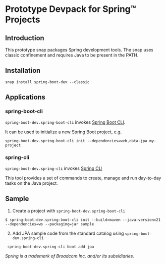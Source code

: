 # Prototype Devpack for Spring™ Projects

## Introduction

This prototype snap packages Spring development tools.
The snap uses classic confinement and requires Java to be present in the PATH.

## Installation

`snap install spring-boot-dev --classic`

## Applications

### spring-boot-cli

`spring-boot-dev.spring-boot-cli` invokes [Spring Boot CLI](https://docs.spring.io/spring-boot/docs/current/reference/html/cli.html).

It can be used to initialize a new Spring Boot project, e.g.

`spring-boot-dev.spring-boot-cli init --dependencies=web,data-jpa my-project`

### spring-cli

`spring-boot-dev.spring-cli` invokes [Spring CLI](https://docs.spring.io/spring-cli/reference/index.html)

This tool provides a set of commands to create, manage and run day-to-day tasks on the Java project.

## Sample

1. Create a project with `spring-boot-dev.spring-boot-cli`

`` $ spring-boot-dev.spring-boot-cli init --build=maven --java-version=21 --dependencies=ws --packaging=jar sample ``

2. Add JPA sample code from the standard catalog using `spring-boot-dev.spring-cli`

`` spring-boot-dev.spring-cli boot add jpa``


_Spring is a trademark of Broadcom Inc. and/or its subsidiaries._
